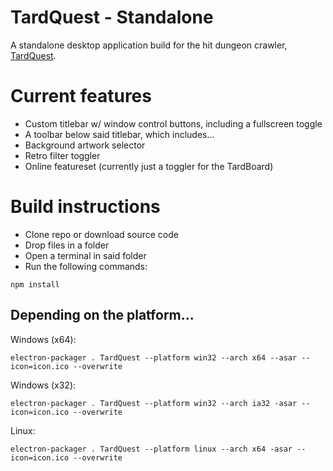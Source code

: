 # TardQuest - Standalone
A standalone desktop application build for the hit dungeon crawler, [TardQuest](https://github.com/packardbell95/tardquest).

# Current features
- Custom titlebar w/ window control buttons, including a fullscreen toggle
- A toolbar below said titlebar, which includes...
- Background artwork selector
- Retro filter toggler
- Online featureset (currently just a toggler for the TardBoard)

# Build instructions
- Clone repo or download source code
- Drop files in a folder
- Open a terminal in said folder
- Run the following commands:
```
npm install
```
## Depending on the platform...
Windows (x64):
```
electron-packager . TardQuest --platform win32 --arch x64 --asar --icon=icon.ico --overwrite
```

Windows (x32):
```
electron-packager . TardQuest --platform win32 --arch ia32 -asar --icon=icon.ico --overwrite
```

Linux:
```
electron-packager . TardQuest --platform linux --arch x64 -asar --icon=icon.ico --overwrite
```
